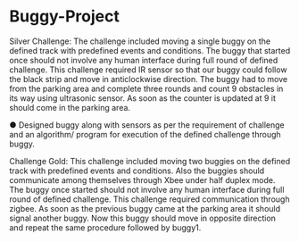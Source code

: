 # Buggy-Project
Silver Challenge: The challenge included moving a single buggy on the defined track with predefined events and conditions. The buggy that started once should not involve any human interface during full round of defined challenge. This challenge required IR sensor so that our buggy could follow the black strip and move in anticlockwise direction. The buggy had to move from the parking area and complete three rounds and count 9 obstacles in its way using ultrasonic sensor. As soon as the counter is updated at 9 it should come in the parking area.

● Designed buggy along with sensors as per the requirement of challenge and an algorithm/ program for execution of the defined challenge through buggy. 

Challenge Gold: This challenge included moving two buggies on the defined track with predefined events and conditions. Also the buggies should communicate among themselves through Xbee under half duplex mode. The buggy once started should not involve any human interface during full round of defined challenge. This challenge required communication through zigbee. As soon as the previous buggy came at the parking area it should signal another buggy. Now this buggy should move in opposite
direction and repeat the same procedure followed by buggy1.
